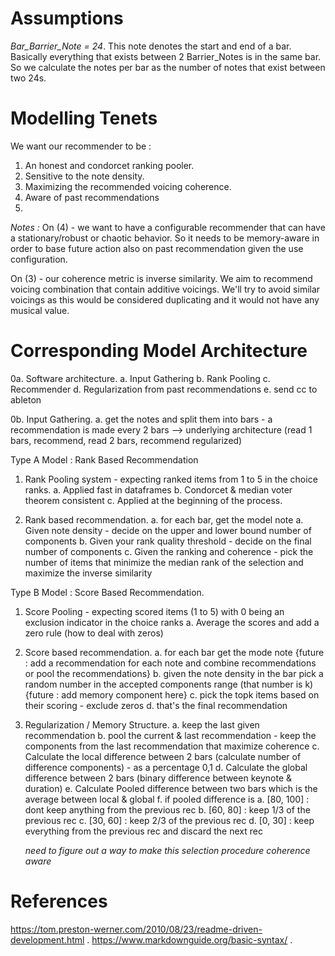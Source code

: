 # Assumptions

*Bar_Barrier_Note = 24*.
This note denotes the start and end of a bar.
Basically everything that exists between 2 Barrier_Notes is in the same bar.
So we calculate the notes per bar as the number of notes that exist between two 24s.

# Modelling Tenets

We want our recommender to be :

1. An honest and condorcet ranking pooler.
2. Sensitive to the note density.
3. Maximizing the recommended voicing coherence.
4. Aware of past recommendations
5. 

*Notes :*
On (4) - we want to have a configurable recommender that can have a stationary/robust or chaotic behavior.
So it needs to be memory-aware in order to base future action also on past recommendation given the use configuration.

On (3) - our coherence metric is inverse similarity. We aim to recommend voicing combination that contain additive voicings.
We'll try to avoid similar voicings as this would be considered duplicating and it would not have any musical value.

# Corresponding Model Architecture

0a. Software architecture.
	a. Input Gathering
	b. Rank Pooling
	c. Recommender
	d. Regularization from past recommendations
	e. send cc to ableton

0b. Input Gathering.
	a. get the notes and split them into bars - a recommendation is made every 2 bars
--> underlying architecture (read 1 bars, recommend, read 2 bars, recommend regularized)

Type A Model : Rank Based Recommendation

1. Rank Pooling system - expecting ranked items from 1 to 5 in the choice ranks.
	a. Applied fast in dataframes
	b. Condorcet & median voter theorem consistent
	c. Applied at the beginning of the process.

2. Rank based recommendation.
	a. for each bar, get the model note
	a. Given note density - decide on the upper and lower bound number of components
	b. Given your rank quality threshold - decide on the final number of components
	c. Given the ranking and coherence - pick the number of items that minimize the median rank of the selection and maximize the inverse similarity

Type B Model : Score Based Recommendation.

1. Score Pooling - expecting scored items (1 to 5) with 0 being an exclusion indicator in the choice ranks
	a. Average the scores and add a zero rule (how to deal with zeros)

2. Score based recommendation.
	a. for each bar get the mode note {future : add a recommendation for each note and combine recommendations or pool the recommendations}
	b. given the note density in the bar pick a random number in the accepted components range (that number is k) {future : add memory component here}
	c. pick the topk items based on their scoring - exclude zeros
	d. that's the final recommendation

3. Regularization / Memory Structure.
	a. keep the last given recommendation
	b. pool the current & last recommendation - keep the components from the last recommendation that maximize coherence
	c. Calculate the local difference between 2 bars (calculate number of difference components) - as a percentage 0,1
	d. Calculate the global difference between 2 bars (binary difference between keynote & duration)
	e. Calculate Pooled difference between two bars which is the average between local & global
	f. if pooled difference is 
		a. [80, 100] : dont keep anything from the previous rec
		b. [60, 80] : keep 1/3 of the previous rec
		c. [30, 60] : keep 2/3 of the previous rec
		d. [0, 30] : keep everything from the previous rec and discard the next rec
	
	*need to figure out a way to make this selection procedure coherence aware*

# References
https://tom.preston-werner.com/2010/08/23/readme-driven-development.html .
https://www.markdownguide.org/basic-syntax/ .